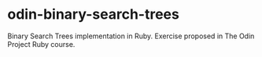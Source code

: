 # odin-binary-search-trees
Binary Search Trees implementation in Ruby. Exercise proposed in The Odin Project Ruby course.
